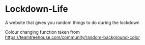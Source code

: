 # Lockdown-Life
A website that gives you random things to do during the lockdown

Colour changing function taken from https://teamtreehouse.com/community/random-background-color
